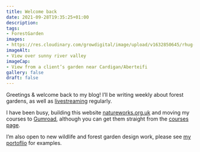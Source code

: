 ```yaml
---
title: Welcome back
date: 2021-09-28T19:35:25+01:00
description: 
tags: 
- ForestGarden
images: 
- https://res.cloudinary.com/growdigital/image/upload/v1632850645/rhug-teifi-210924.jpg
imageAlt:
- View over sunny river valley
imageCap:
- View from a client’s garden near Cardigan/Aberteifi
gallery: false
draft: false
---
```


Greetings & welcome back to my blog! I’ll be writing weekly about forest gardens, as well as [livestreaming](https://www.natureworks.org.uk/livestream/) regularly.

I have been busy, building this website [natureworks.org.uk](https://www.natureworks.org.uk) and moving my courses to [Gumroad](https://natureworksgarden.gumroad.com/), although you can get them straight from the [courses page](/courses/).

I’m also open to new wildlife and forest garden design work, please see [my portoflio](/portfolio/) for examples.
